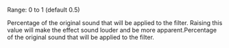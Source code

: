 Range: 0 to 1 (default 0.5)

Percentage of the original sound that will be applied to the filter. Raising this value will make the effect sound louder and be more apparent.Percentage of the original sound that will be applied to the filter.